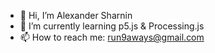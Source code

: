 - 👋 Hi, I’m Alexander Sharnin
- 🌱 I’m currently learning p5.js & Processing.js
- 📫 How to reach me: run9aways@gmail.com
